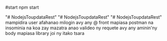  #start
 npm start
 
"# NodejsToupdataRest" 
"# NodejsToupdataRest" 
"# NodejsToupdataRest"
mampidira user afahanao milogin avy any @ front mapiasa postman na insominia na koa zay mazatra anao
valideo ny requete avy any aminin'ny body mapiasa  library joi ny itako tsara 
